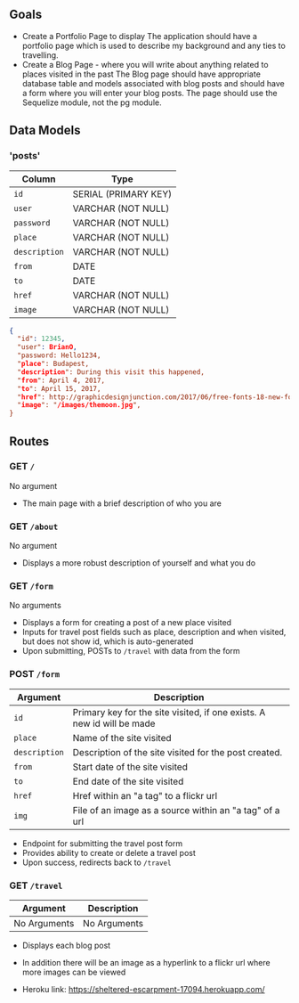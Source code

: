 
## Goals

* Create a Portfolio Page to display
The application should have a portfolio page which is used to describe my background and any ties to travelling.
* Create a Blog Page - where you will write about anything related to places visited in the past
The Blog page should have appropriate database table and models associated with blog posts and should have a form where you will enter your blog posts. The page should use the Sequelize module, not the pg module.



## Data Models

### 'posts'

| Column                | Type                |
|-----------------------|---------------------|
|`id`                   | SERIAL (PRIMARY KEY)|
|`user`                 | VARCHAR (NOT NULL)  |
|`password`             | VARCHAR (NOT NULL)  |
|`place`                | VARCHAR (NOT NULL)  |
|`description`          | VARCHAR (NOT NULL)  |
|`from`                 | DATE                |
|`to`                   | DATE                |
|`href`                 | VARCHAR (NOT NULL)  |
|`image`                | VARCHAR (NOT NULL)  |

```json
{
  "id": 12345,
  "user": BrianO,
  "password: Hello1234,
  "place": Budapest,
  "description": During this visit this happened,
  "from": April 4, 2017,
  "to": April 15, 2017,
  "href": http://graphicdesignjunction.com/2017/06/free-fonts-18-new-fonts/,
  "image": "/images/themoon.jpg",
}
```

## Routes

### GET `/`

No argument

* The main page with a brief description of who you are

### GET `/about`

No argument

* Displays a more robust description of yourself and what you do

### GET `/form`

No arguments

* Displays a form for creating a post of a new place visited
* Inputs for travel post fields such as place, description and when visited, but does not show id, which is auto-generated
* Upon submitting, POSTs to `/travel` with data from the form


### POST `/form`

| Argument              | Description                                                                                 |
|-----------------------|---------------------------------------------------------------------------------------------|
| `id`                  | Primary key for the site visited, if one exists. A new id will be made                      |
| `place`               | Name of the site visited                                                                    |
| `description`         | Description of the site visited for the post created.                                       |
| `from`                | Start date of the site visited                                                              |
| `to`                  | End date of the site visited                                                                |
| `href`                | Href within an "a tag" to a flickr url                                                      |
| `img`                 | File of an image as a source within an "a tag" of a url                                     |

* Endpoint for submitting the travel post form
* Provides ability to create or delete a travel post
* Upon success, redirects back to `/travel`




### GET `/travel`

| Argument              | Description                                                                                 |
|-----------------------|---------------------------------------------------------------------------------------------|
| No Arguments          | No Arguments                                                                                |


* Displays each blog post
* In addition there will be an image as a hyperlink to a flickr url where more images can be viewed


* Heroku link: https://sheltered-escarpment-17094.herokuapp.com/

